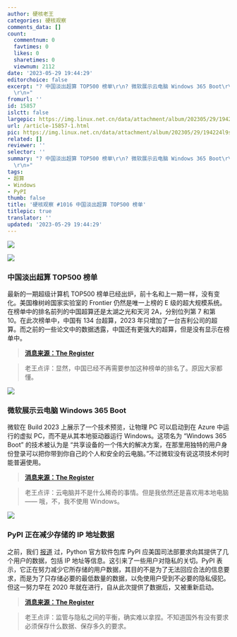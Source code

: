 ```yaml
---
author: 硬核老王
categories: 硬核观察
comments_data: []
count:
  commentnum: 0
  favtimes: 0
  likes: 0
  sharetimes: 0
  viewnum: 2112
date: '2023-05-29 19:44:29'
editorchoice: false
excerpt: "? 中国淡出超算 TOP500 榜单\r\n? 微软展示云电脑 Windows 365 Boot\r\n? PyPI 正在减少存储的 IP 地址数据\r\n»
  \r\n»"
fromurl: ''
id: 15857
islctt: false
largepic: https://img.linux.net.cn/data/attachment/album/202305/29/194224l9sveuks0hz2ku2h.jpg
url: /article-15857-1.html
pic: https://img.linux.net.cn/data/attachment/album/202305/29/194224l9sveuks0hz2ku2h.jpg.thumb.jpg
related: []
reviewer: ''
selector: ''
summary: "? 中国淡出超算 TOP500 榜单\r\n? 微软展示云电脑 Windows 365 Boot\r\n? PyPI 正在减少存储的 IP 地址数据\r\n»
  \r\n»"
tags:
- 超算
- Windows
- PyPI
thumb: false
title: '硬核观察 #1016 中国淡出超算 TOP500 榜单'
titlepic: true
translator: ''
updated: '2023-05-29 19:44:29'
---
```


![](https://img.linux.net.cn/data/attachment/album/202305/29/194224l9sveuks0hz2ku2h.jpg)


![](https://img.linux.net.cn/data/attachment/album/202305/29/194231jblq5iewewqmlqb5.jpg)


### 中国淡出超算 TOP500 榜单


最新的一期超级计算机 TOP500 榜单已经出炉，前十名和上一期一样，没有变化。美国橡树岭国家实验室的 Frontier 仍然是唯一上榜的 E 级的超大规模系统。在榜单中的排名前列的中国超算还是太湖之光和天河 2A，分别位列第 7 和第 10。在此次榜单中，中国有 134 台超算，2023 年只增加了一台吉利公司的超算。而之前的一些论文中的数据透露，中国还有更强大的超算，但是没有显示在榜单中。



> 
> **[消息来源：The Register](https://www.theregister.com/2023/05/22/us_china_top500_may_2023/)**
> 
> 
> 



> 
> 老王点评：显然，中国已经不再需要参加这种榜单的排名了。原因大家都懂。
> 
> 
> 


![](https://img.linux.net.cn/data/attachment/album/202305/29/194247nkfrvxz0k0t2c7rx.jpg)


### 微软展示云电脑 Windows 365 Boot


微软在 Build 2023 上展示了一个技术预览，让物理 PC 可以启动到在 Azure 中运行的虚拟 PC，而不是从其本地驱动器运行 Windows。这项名为 “Windows 365 Boot” 的技术被认为是 “共享设备的一个伟大的解决方案，在那里用独特的用户身份登录可以把你带到你自己的个人和安全的云电脑。”不过微软没有说这项技术何时能普遍使用。



> 
> **[消息来源：The Register](https://www.theregister.com/2023/05/24/windows_365_boot_preview/)**
> 
> 
> 



> 
> 老王点评：云电脑并不是什么稀奇的事情。但是我依然还是喜欢用本地电脑 —— 哦，不，我不使用 Windows。
> 
> 
> 


![](https://img.linux.net.cn/data/attachment/album/202305/29/194310alpvmnuvr217nc37.jpg)


### PyPI 正在减少存储的 IP 地址数据


之前，我们 [报道](/article-15845-1.html) 过，Python 官方软件包库 PyPI 应美国司法部要求向其提供了几个用户的数据，包括 IP 地址等信息。这引来了一些用户对隐私的关切。PyPI 表示，它正在努力减少它所存储的用户数据，其目的不是为了无法回应合法的信息要求，而是为了只存储必要的最低数量的数据，以免使用户受到不必要的隐私侵犯。但这一努力早在 2020 年就在进行，自从此次提供了数据后，又被重新启动。



> 
> **[消息来源：The Register](https://www.theregister.com/2023/05/27/pypi_ip_data_government/)**
> 
> 
> 



> 
> 老王点评：监管与隐私之间的平衡，确实难以拿捏。不知道国外有没有要求必须保存什么数据、保存多久的要求。
> 
> 
>